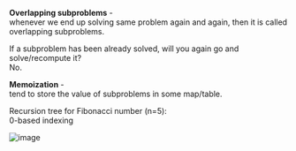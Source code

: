 **Overlapping subproblems** -  
whenever we end up solving same problem again and again, then it is called overlapping subproblems. 
  
If a subproblem has been already solved, will you again go and solve/recompute it?  
No.  
  
**Memoization**  -   
tend to store the value of subproblems in some map/table.  

Recursion tree for Fibonacci number (n=5):  
0-based indexing   
  
![image](https://github.com/user-attachments/assets/de9007bd-56ab-461b-a868-ae09172d46d7)


 
